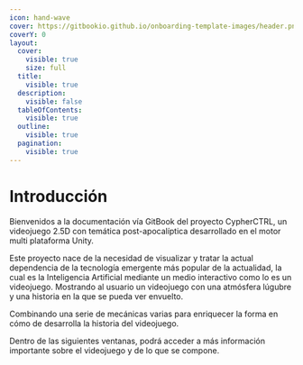 ```yaml
---
icon: hand-wave
cover: https://gitbookio.github.io/onboarding-template-images/header.png
coverY: 0
layout:
  cover:
    visible: true
    size: full
  title:
    visible: true
  description:
    visible: false
  tableOfContents:
    visible: true
  outline:
    visible: true
  pagination:
    visible: true
---
```


# Introducción

Bienvenidos a la documentación vía GitBook del proyecto CypherCTRL, un videojuego 2.5D con temática post-apocalíptica desarrollado en el motor multi plataforma Unity.

Este proyecto nace de la necesidad de visualizar y tratar la actual dependencia de la tecnología emergente más popular de la actualidad, la cual es la Inteligencia Artificial mediante un medio interactivo como lo es un videojuego. Mostrando al usuario un videojuego con una atmósfera lúgubre y una historia en la que se pueda ver envuelto.

Combinando una serie de mecánicas varias para enriquecer la forma en cómo de desarrolla la historia del videojuego.&#x20;

Dentro de las siguientes ventanas, podrá acceder a más información importante sobre el videojuego y de lo que se compone.

